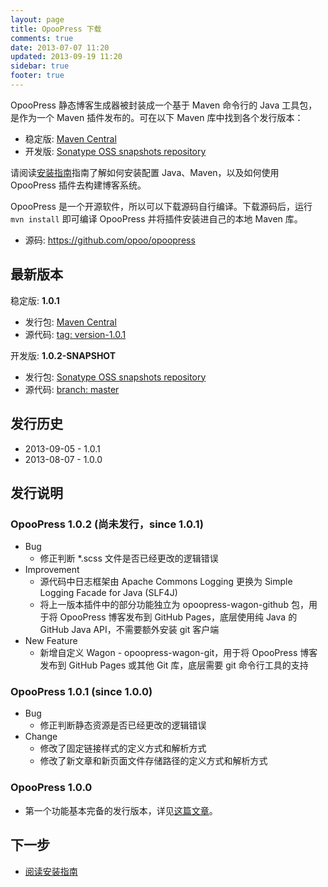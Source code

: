 ```yaml
---
layout: page
title: OpooPress 下载
comments: true
date: 2013-07-07 11:20
updated: 2013-09-19 11:20
sidebar: true
footer: true
---
```


OpooPress 静态博客生成器被封装成一个基于 Maven 命令行的 Java 工具包，是作为一个 Maven 插件发布的。可在以下 Maven 库中找到各个发行版本：
- 稳定版: [Maven Central](http://search.maven.org/#search%7Cga%7C1%7Corg.opoo.press)
- 开发版: [Sonatype OSS snapshots repository](https://oss.sonatype.org/index.html#nexus-search;quick~org.opoo.press)

请阅读[安装指南](../docs/installation/)指南了解如何安装配置 Java、Maven，以及如何使用 OpooPress 插件去构建博客系统。

OpooPress 是一个开源软件，所以可以下载源码自行编译。下载源码后，运行 `mvn install` 即可编译 OpooPress 并将插件安装进自己的本地 Maven 库。
- 源码: <https://github.com/opoo/opoopress>


## 最新版本

稳定版: **1.0.1**
- 发行包: [Maven Central](http://search.maven.org/#search%7Cga%7C1%7Corg.opoo.press)
- 源代码: [tag: version-1.0.1](https://github.com/opoo/opoopress/tree/version-1.0.1)

开发版: **1.0.2-SNAPSHOT**
- 发行包: [Sonatype OSS snapshots repository](https://oss.sonatype.org/content/repositories/snapshots/org/opoo/press/maven/plugins/opoopress-maven-plugin/1.0.2-SNAPSHOT/)
- 源代码: [branch: master](https://github.com/opoo/opoopress)


## 发行历史
* 2013-09-05 - 1.0.1 
* 2013-08-07 - 1.0.0


## 发行说明

### OpooPress 1.0.2 (尚未发行，since 1.0.1)

- Bug
	- 修正判断 *.scss 文件是否已经更改的逻辑错误
- Improvement
	- 源代码中日志框架由 Apache Commons Logging 更换为 Simple Logging Facade for Java (SLF4J)
	- 将上一版本插件中的部分功能独立为 opoopress-wagon-github 包，用于将 OpooPress 博客发布到 GitHub Pages，底层使用纯 Java 的 GitHub Java API，不需要额外安装 git 客户端
- New Feature
	- 新增自定义 Wagon - opoopress-wagon-git，用于将 OpooPress 博客发布到 GitHub Pages 或其他 Git 库，底层需要 git 命令行工具的支持

### OpooPress 1.0.1 (since 1.0.0)
- Bug
	- 修正判断静态资源是否已经更改的逻辑错误
- Change
	- 修改了固定链接样式的定义方式和解析方式
	- 修改了新文章和新页面文件存储路径的定义方式和解析方式

### OpooPress 1.0.0
- 第一个功能基本完备的发行版本，详见[这篇文章](../article/opoopress-1.0.0-has-been-released/)。


## 下一步
- [阅读安装指南](../docs/installation/)
